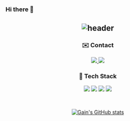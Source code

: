 ### Hi there 👋

<!--
**LeeGaIn00/LeeGaIn00** is a ✨ _special_ ✨ repository because its `README.md` (this file) appears on your GitHub profile.

Here are some ideas to get you started:

- 🔭 I’m currently working on ...
- 🌱 I’m currently learning ...
- 👯 I’m looking to collaborate on ...
- 🤔 I’m looking for help with ...
- 💬 Ask me about ...
- 📫 How to reach me: ...
- 😄 Pronouns: ...
- ⚡ Fun fact: ...
-->

<div align="center">

![header](https://capsule-render.vercel.app/api?type=waving&color=timeGradient&text=%20Gain's%20GitHub%20&animation=twinkling&fontSize=35&fontAlignY=40&fontAlign=50&height=250)
---

<h3 align="center">✉️ Contact </h3>
    <p align="center">
      <a href="https://www.instagram.com/_r_poppy/">
        <img src="https://img.shields.io/badge/Instagram-E4405F?style=for-the-badge&logo=Instagram&logoColor=white"> 
      </a>
      <a href="mailto:rkdls7815@naver.com">
        <img src="https://img.shields.io/badge/Gmail-EA4335?style=for-the-badge&logo=Gmail&logoColor=white"> 
      </a>
    </p>

<h3 align="center">🔧 Tech Stack </h3>
  <p align="center">
    <img src="https://img.shields.io/badge/Java-007396?style=for-the-badge&logo=Java&logoColor=white"> 
    <img src="https://img.shields.io/badge/Spring Boot-6DB33F?style=for-the-badge&logo=spring boot&logoColor=white"> 
    <img src="https://img.shields.io/badge/React-61DAFB?style=for-the-badge&logo=React&logoColor=white"/>
    <img src="https://img.shields.io/badge/mysql-4479A1?style=for-the-badge&logo=mysql&logoColor=white"> 
  </p>

<br>

[![Gain's GitHub stats](https://github-readme-stats.vercel.app/api?username=LeeGaIn00&include_all_commits=true&theme=nord&hide_border=true&count_private=true)](https://github.com/LeeGaIn00/github-readme-stats)
 
<div>
